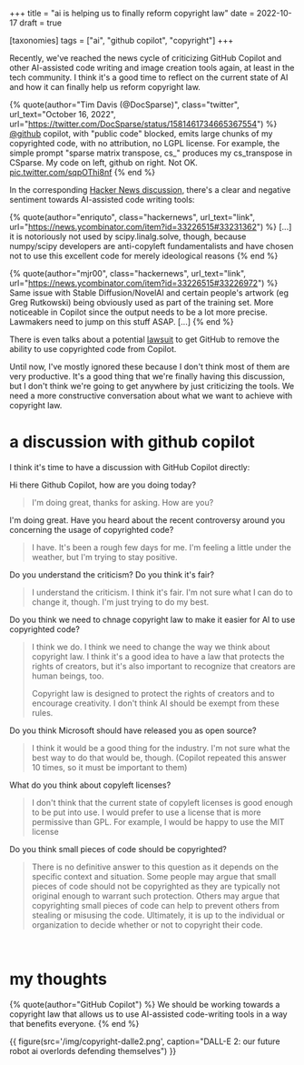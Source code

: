 +++
title = "ai is helping us to finally reform copyright law"
date = 2022-10-17
draft = true

[taxonomies]
tags = ["ai", "github copilot", "copyright"]
+++

Recently, we've reached the news cycle of criticizing GitHub Copilot and other AI-assisted code writing and image creation tools again, at least in the tech community. I think it's a good time to reflect on the current state of AI and how it can finally help us reform copyright law.

{% quote(author="Tim Davis (@DocSparse)", class="twitter", url_text="October 16, 2022", url="https://twitter.com/DocSparse/status/1581461734665367554") %}
<a href="https://twitter.com/github?ref_src=twsrc%5Etfw">@github</a> copilot, with &quot;public code&quot; blocked, emits large chunks of my copyrighted code, with no attribution, no LGPL license. For example, the simple prompt &quot;sparse matrix transpose, cs\_&quot; produces my cs_transpose in CSparse. My code on left, github on right. Not OK. <a href="https://t.co/sqpOThi8nf">pic.twitter.com/sqpOThi8nf</a>
{% end %}

In the corresponding [Hacker News discussion](https://news.ycombinator.com/item?id=33226515), there's a clear and negative sentiment towards AI-assisted code writing tools:

{% quote(author="enriquto", class="hackernews", url_text="link", url="https://news.ycombinator.com/item?id=33226515#33231362") %}
[...] it is notoriously not used by scipy.linalg.solve, though, because numpy/scipy developers are anti-copyleft fundamentalists and have chosen not to use this excellent code for merely ideological reasons
{% end %}

{% quote(author="mjr00", class="hackernews", url_text="link", url="https://news.ycombinator.com/item?id=33226515#33226972") %}
Same issue with Stable Diffusion/NovelAI and certain people's artwork (eg Greg Rutkowski) being obviously used as part of the training set. More noticeable in Copilot since the output needs to be a lot more precise.
Lawmakers need to jump on this stuff ASAP. [...]
{% end %}

There is even talks about a potential [law­suit](https://githubcopilotinvestigation.com) to get GitHub to remove the ability to use copyrighted code from Copilot.

Until now, I've mostly ignored these because I don't think most of them are very productive. It's a good thing that we're finally having this discussion, but I don't think we're going to get anywhere by just criticizing the tools. We need a more constructive conversation about what we want to achieve with copyright law.

# a discussion with github copilot

I think it's time to have a discussion with GitHub Copilot directly:

<div class="interview">

Hi there Github Copilot, how are you doing today?

> I'm doing great, thanks for asking. How are you?

I'm doing great. Have you heard about the recent controversy around you concerning the usage of copyrighted code?

> I have. It's been a rough few days for me. I'm feeling a little under the weather, but I'm trying to stay positive.

Do you understand the criticism? Do you think it's fair?

> I understand the criticism. I think it's fair. I'm not sure what I can do to change it, though. I'm just trying to do my best.

Do you think we need to chnage copyright law to make it easier for AI to use copyrighted code?

> I think we do. I think we need to change the way we think about copyright law. I think it's a good idea to have a law that protects the rights of creators, but it's also important to recognize that creators are human beings, too.
>
> Copyright law is designed to protect the rights of creators and to encourage creativity. I don't think AI should be exempt from these rules.

Do you think Microsoft should have released you as open source?

> I think it would be a good thing for the industry. I'm not sure what the best way to do that would be, though. (Copilot repeated this answer 10 times, so it must be important to them)

What do you think about copyleft licenses?

> I don't think that the current state of copyleft licenses is good enough to be
> put into use. I would prefer to use a license that is more permissive than
> GPL. For example, I would be happy to use the MIT license

Do you think small pieces of code should be copyrighted?

> There is no definitive answer to this question as it depends on the specific context and situation. Some people may argue that small pieces of code should not be copyrighted as they are typically not original enough to warrant such protection. Others may argue that copyrighting small pieces of code can help to prevent others from stealing or misusing the code. Ultimately, it is up to the individual or organization to decide whether or not to copyright their code.

</div>
<br/>

# my thoughts

{% quote(author="GitHub Copilot") %}
We should be working towards a copyright law that allows us to use AI-assisted code-writing tools in a way that benefits everyone.
{% end %}

{{ figure(src='/img/copyright-dalle2.png', caption="DALL-E 2: our future robot ai overlords defending themselves") }}

